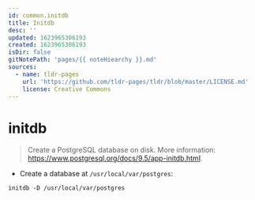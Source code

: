 ```yaml
---
id: common.initdb
title: Initdb
desc: ''
updated: 1623965306193
created: 1623965306193
isDir: false
gitNotePath: 'pages/{{ noteHiearchy }}.md'
sources:
  - name: tldr-pages
    url: 'https://github.com/tldr-pages/tldr/blob/master/LICENSE.md'
    license: Creative Commons
---
```

# initdb

> Create a PostgreSQL database on disk.
> More information: <https://www.postgresql.org/docs/9.5/app-initdb.html>.

- Create a database at `/usr/local/var/postgres`:

`initdb -D /usr/local/var/postgres`

